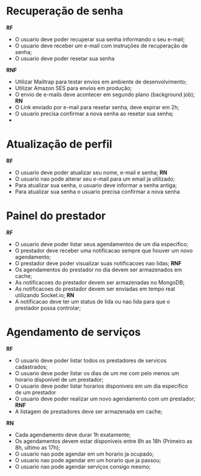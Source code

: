 # Recuperação de senha

**RF**

- O usuario deve poder recuperar sua senha informando o seu e-mail;
- O usuario deve receber um e-mail com instruções de recuperação de senha;
- O usuario deve poder resetar sua senha

**RNF**

- Utilizar Mailtrap para testar envios em ambiente de desenvolvimento;
- Utilizar Amazon SES para envios em produção;
- O envio de e-mails deve acontecer em segundo plano (background job);
  **RN**
- O Link enviado por e-mail para resetar senha, deve expirar em 2h;
- O usuario precisa confirmar a nova senha ao resetar sua senha;
-

# Atualização de perfil

**RF**

- O usuario deve poder atualizar seu nome, e-mail e senha;
  **RN**
- O usuario nao pode alterar seu e-mail para um email ja utilizado;
- Para atualizar sua senha, o usuario deve informar a senha antiga;
- Para atualizar sua senha o usuario precisa confirmar a nova senha

# Painel do prestador

**RF**

- O usuario deve poder listar seus agendamentos de um dia especifico;
- O prestador deve receber uma notificacao sempre que houver um novo agendamento;
- O prestador deve poder visualizar suas notificacoes nao lidas;
  **RNF**
- Os agendamentos do prestador no dia devem ser armazenados em cache;
- As notificacoes do prestador devem ser armazenadas no MongoDB;
- As notificacoes do prestador devem ser enviadas em tempo real utilizando Socket.io;
  **RN**
- A notificacao deve ter um status de lida ou nao lida para que o prestador possa controlar;

# Agendamento de serviços

**RF**

- O usuario deve poder listar todos os prestadores de servicos cadastrados;
- O usuario deve poder listar os dias de um me com pelo menos um horario disponivel de um prestador;
- O usuario deve poder listar horarios disponiveis em um dia especifico de um prestador
- O usuario deve poder realizar um novo agendamento com um prestador;
  **RNF**
- A listagem de prestadores deve ser armazenada em cache;

**RN**

- Cada agendamento deve durar 1h exatamente;
- Os agendamentos devem estar disponiveis entre 8h as 18h (Primeiro as 8h, ultimo as 17h);
- O usuario nao pode agendar em um horario ja ocupado;
- O usuario nao pode agendar em um horario que ja passou;
- O usuario nao pode agendar serviços consigo mesmo;
